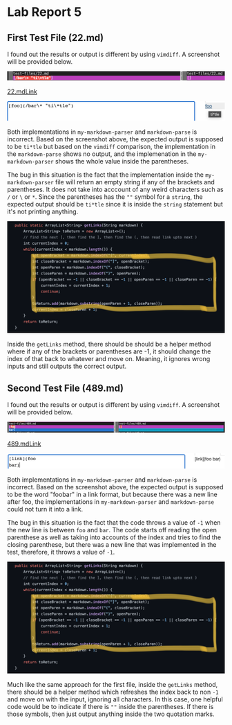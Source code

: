 # **Lab Report 5**
## First Test File (22.md)
I found out the results or output is different by using `vimdiff`. A screenshot will be provided below.

![22Photos](LR5Photos/22.png)

[22.mdLink](https://github.com/nidhidhamnani/markdown-parser/blob/main/test-files/22.md)

![22Expected](LR5Photos/expected22.png)

Both implementations in `my-markdown-parser` and `markdown-parse` is incorrect. Based on the screenshot above, the expected output is supposed to be `ti*tle` but based on the `vimdiff` comparison, the implementation in the `markdown-parse` shows no output, and the implemenation in the `my-markdown-parser` shows the whole value inside the parentheses.

The bug in this situation is the fact that the implementation inside the `my-markdown-parser` file will return an empty string if any of the brackets and parentheses. It does not take into acccount of any weird characters such as `/` or `\` or `*`. Since the parentheses has the `""` symbol for a `string`, the expected output should be `ti*tle` since it is inside the `string` statement but it's not printing anything.

![screenShot](LR5Photos/screenShot.png)

Inside the `getLinks` method, there should be should be a helper method where if any of the brackets or parentheses are -1, it should change the index of that back to whatever and move on. Meaning, it ignores wrong inputs and still outputs the correct output.

## Second Test File (489.md)
I found out the results or output is different by using `vimdiff`. A screenshot will be provided below.

![489Photos](LR5Photos/489.png)

[489.mdLink](https://github.com/nidhidhamnani/markdown-parser/blob/main/test-files/489.md)

![489Expected](LR5Photos/expected489.png)

Both implementations in `my-markdown-parser` and `markdown-parse` is incorrect. Based on the screenshot above, the expected output is supposed to be the word "foobar" in a link format, but because there was a new line after foo, the implementations in `my-markdown-parser` and `markdown-parse` could not turn it into a link.

The bug in this situation is the fact that the code throws a value of `-1` when the new line is between `foo` and `bar`. The code starts off reading the open parenthese as well as taking into accounts of the index and tries to find the closing parenthese, but there was a new line that was implemented in the test, therefore, it throws a value of `-1`.

![screenShot](LR5Photos/screenShot.png)

Much like the same approach for the first file, inside the `getLinks` method, there should be a helper method which refreshes the index back to non `-1` and move on with the input, ignoring all characters. In this case, one helpful code would be to indicate if there is `""` inside the parentheses. If there is those symbols, then just output anything inside the two quotation marks. 
